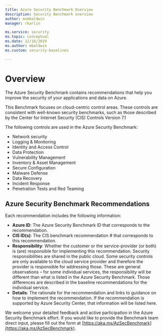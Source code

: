 ```yaml
---
title: Azure Security Benchmark Overview
description: Security Benchmark overview
author: msmbaldwin
manager: rkarlin

ms.service: security
ms.topic: conceptual
ms.date: 12/16/2019
ms.author: mbaldwin
ms.custom: security-baselines

---
```


# Overview

The Azure Security Benchmark contains recommendations that help you improve the security of your applications and data on Azure.   

This Benchmark focuses on cloud-centric control areas. These controls are consistent with well-known security benchmarks, such as those described by the Center for Internet Security (CIS) Controls Version 7.1 

The following controls are used in the Azure Security Benchmark: 

- Network security 
- Logging & Monitoring 
- Identity and Access Control   
- Data Protection 
- Vulnerability Management 
- Inventory & Asset Management 
- Secure Configuration 
- Malware Defense 
- Data Recovery 
- Incident Response 
- Penetration Tests and Red Teaming 

## Azure Security Benchmark Recommendations 

Each recommendation includes the following information: 

- **Azure ID**: The Azure Security Benchmark ID that corresponds to the recommendation. 
- **CIS ID(s)**: The CIS benchmark recommendation # that corresponds to this recommendation.  
- **Responsibility**: Whether the customer or the service-provider (or both) is (are) responsible for implementing this recommendation. Security responsibilities are shared in the public cloud. Some security controls are only available to the cloud service provider and therefore the provider is responsible  for addressing those. These are general observations – for some individual services, the responsibility will be different than what is listed in the Azure Security Benchmark. Those differences are described in the baseline recommendations for the individual service. 
- **Details**: The rationale for the recommendation and links to guidance on how to implement the recommendation. If the recommendation is supported by Azure Security Center, that information will be listed here.  

We welcome your detailed feedback and active participation in the Azure Security Benchmark effort. If you would like to provide the Benchmark team direct input, please fill out the form at [https://aka.ms/AzSecBenchmark](https://aka.ms/AzSecBenchmark).
